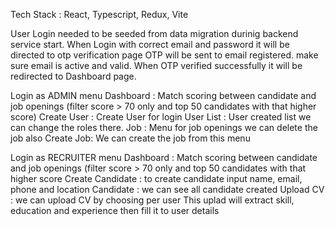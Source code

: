 Tech Stack : React, Typescript, Redux, Vite

User Login needed to be seeded from data migration durinig backend service start.
When Login with correct email and password it will be directed to otp verification page
OTP will be sent to email registered. make sure email is active and valid. 
When OTP verified successfully it will be redirected to Dashboard page.

Login as ADMIN menu
Dashboard : Match scoring between candidate and job openings (filter score > 70 only and top 50 candidates with that higher score)
Create User : Create User for login
User List : User created list we can change the roles there.
Job : Menu for job openings we can delete the job also
Create Job: We can create the job from this menu

Login as RECRUITER menu
Dashboard : Match scoring between candidate and job openings (filter score > 70 only and top 50 candidates with that higher score
Create Candidate : to create candidate input name, email, phone and location
Candidate : we can see all candidate created
Upload CV : we can upload CV by choosing per user This uplad will extract skill, education and experience then fill it to user details




